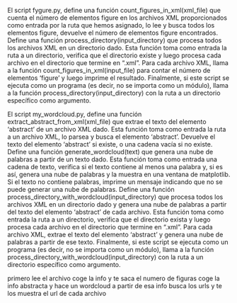 El script fygure.py, define una función count_figures_in_xml(xml_file) que cuenta el número de elementos figure en los archivos XML proporcionados como entrada por la ruta que hemos asignado, lo lee y busca todos los elementos figure, devuelve el número de elementos figure encontrados.
Define una función process_directory(input_directory) que procesa todos los archivos XML en un directorio dado. Esta función toma como entrada la ruta a un directorio, verifica que el directorio existe y luego procesa cada archivo en el directorio que termine en “.xml”. Para cada archivo XML, llama a la función count_figures_in_xml(input_file) para contar el número de elementos ‘figure’ y luego imprime el resultado.
Finalmente, si este script se ejecuta como un programa (es decir, no se importa como un módulo), llama a la función process_directory(input_directory) con la ruta a un directorio específico como argumento.

El script my_wordcloud.py, define una función extract_abstract_from_xml(xml_file) que extrae el texto del elemento ‘abstract’ de un archivo XML dado. Esta función toma como entrada la ruta a un archivo XML, lo parsea y busca el elemento ‘abstract’. Devuelve el texto del elemento ‘abstract’ si existe, o una cadena vacía si no existe.
Define una función generate_wordcloud(text) que genera una nube de palabras a partir de un texto dado. Esta función toma como entrada una cadena de texto, verifica si el texto contiene al menos una palabra y, si es así, genera una nube de palabras y la muestra en una ventana de matplotlib. Si el texto no contiene palabras, imprime un mensaje indicando que no se puede generar una nube de palabras.
Define una función process_directory_with_wordcloud(input_directory) que procesa todos los archivos XML en un directorio dado y genera una nube de palabras a partir del texto del elemento ‘abstract’ de cada archivo. Esta función toma como entrada la ruta a un directorio, verifica que el directorio exista y luego procesa cada archivo en el directorio que termine en “.xml”. Para cada archivo XML, extrae el texto del elemento ‘abstract’ y genera una nube de palabras a partir de ese texto.
Finalmente, si este script se ejecuta como un programa (es decir, no se importa como un módulo), llama a la función process_directory_with_wordcloud(input_directory) con la ruta a un directorio específico como argumento.


primero lee el archivo coge la info y te saca el numero de figuras
coge la info abstracta y hace un wordcloud a partir de esa info
busca los urls y te los muestra el url de cada archivo
